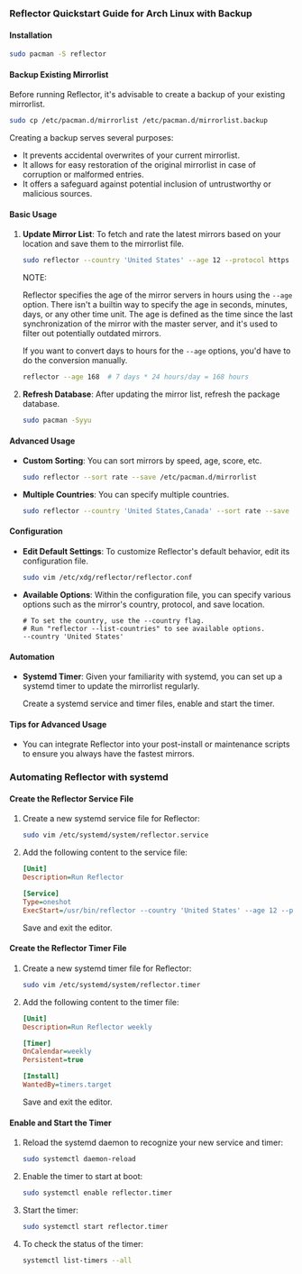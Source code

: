 ### Reflector Quickstart Guide for Arch Linux with Backup

#### Installation

```bash
sudo pacman -S reflector
```

#### Backup Existing Mirrorlist

Before running Reflector, it's advisable to create a backup of your existing mirrorlist.

```bash
sudo cp /etc/pacman.d/mirrorlist /etc/pacman.d/mirrorlist.backup
```

Creating a backup serves several purposes:

- It prevents accidental overwrites of your current mirrorlist.
- It allows for easy restoration of the original mirrorlist in case of corruption or malformed entries.
- It offers a safeguard against potential inclusion of untrustworthy or malicious sources.

#### Basic Usage

1. **Update Mirror List**: To fetch and rate the latest mirrors based on your location and save them to the mirrorlist file.

   ```bash
   sudo reflector --country 'United States' --age 12 --protocol https --sort rate --save /etc/pacman.d/mirrorlist
   ```

   NOTE:

   Reflector specifies the age of the mirror servers in hours using the `--age` option. There isn't a builtin way to specify the age in seconds, minutes, days, or any other time unit. The age is defined as the time since the last synchronization of the mirror with the master server, and it's used to filter out potentially outdated mirrors.

   If you want to convert days to hours for the `--age` options, you'd have to do the conversion manually.

   ```bash
   reflector --age 168  # 7 days * 24 hours/day = 168 hours
   ```

2. **Refresh Database**: After updating the mirror list, refresh the package database.

   ```bash
   sudo pacman -Syyu
   ```

#### Advanced Usage

- **Custom Sorting**: You can sort mirrors by speed, age, score, etc.

  ```bash
  sudo reflector --sort rate --save /etc/pacman.d/mirrorlist
  ```

- **Multiple Countries**: You can specify multiple countries.

  ```bash
  sudo reflector --country 'United States,Canada' --sort rate --save /etc/pacman.d/mirrorlist
  ```

#### Configuration

- **Edit Default Settings**: To customize Reflector's default behavior, edit its configuration file.

  ```bash
  sudo vim /etc/xdg/reflector/reflector.conf
  ```

- **Available Options**: Within the configuration file, you can specify various options such as the mirror's country, protocol, and save location.

  ```vim
  # To set the country, use the --country flag.
  # Run "reflector --list-countries" to see available options.
  --country 'United States'
  ```

#### Automation

- **Systemd Timer**: Given your familiarity with systemd, you can set up a systemd timer to update the mirrorlist regularly.

  Create a systemd service and timer files, enable and start the timer.

#### Tips for Advanced Usage

- You can integrate Reflector into your post-install or maintenance scripts to ensure you always have the fastest mirrors.

### Automating Reflector with systemd

#### Create the Reflector Service File

1. Create a new systemd service file for Reflector:

   ```bash
   sudo vim /etc/systemd/system/reflector.service
   ```

2. Add the following content to the service file:

   ```ini
   [Unit]
   Description=Run Reflector

   [Service]
   Type=oneshot
   ExecStart=/usr/bin/reflector --country 'United States' --age 12 --protocol https --sort rate --save /etc/pacman.d/mirrorlist
   ```

   Save and exit the editor.

#### Create the Reflector Timer File

1. Create a new systemd timer file for Reflector:

   ```bash
   sudo vim /etc/systemd/system/reflector.timer
   ```

2. Add the following content to the timer file:

   ```ini
   [Unit]
   Description=Run Reflector weekly

   [Timer]
   OnCalendar=weekly
   Persistent=true

   [Install]
   WantedBy=timers.target
   ```

   Save and exit the editor.

#### Enable and Start the Timer

1. Reload the systemd daemon to recognize your new service and timer:

   ```bash
   sudo systemctl daemon-reload
   ```

2. Enable the timer to start at boot:

   ```bash
   sudo systemctl enable reflector.timer
   ```

3. Start the timer:

   ```bash
   sudo systemctl start reflector.timer
   ```

4. To check the status of the timer:

   ```bash
   systemctl list-timers --all
   ```
